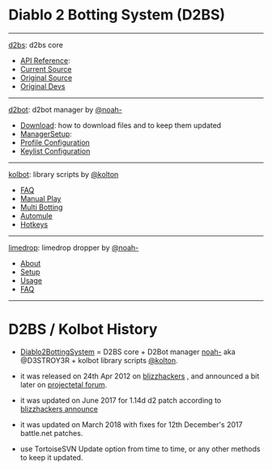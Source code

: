 # Diablo 2 Botting System (D2BS)

---

[d2bs](d2bs/#d2bs): d2bs core
* [API Reference](https://github.com/noah-/d2bs/blob/master/README.md):
* [Current Source](https://github.com/noah-/d2bs)
* [Original Source](https://app.assembla.com/spaces/d2bs/subversion/source)
* [Original Devs](https://app.assembla.com/spaces/d2bs/team)

---

[d2bot](d2bot/#d2bot): d2bot manager by [@noah-](https://github.com/noah-)

* [Download](d2bot/Download.md): how to download files and to keep them updated
* [ManagerSetup](d2bot/ManagerSetup.md/#manager-setup):
* [Profile Configuration](d2bot/ProfileConfiguration.md/#profile-configuration)
* [Keylist Configuration](d2bot/Keylist.md/#keylist)

---

[kolbot](kolbot/#kolbot): library scripts by [@kolton](https://github.com/kolton)

* [FAQ](kolbot/FAQ.md/#faq)
* [Manual Play](kolbot/ManualPlay.md/#manual-playing)
* [Multi Botting](kolbot/MultiBotting.md/#multi-botting)
* [Automule](kolbot/Automule.md/#automule)
* [Hotkeys](kolbot/Hotkeys.md/#hotkeys)

---

[limedrop](limedrop/#limedrop-guide): limedrop dropper by [@noah-](https://github.com/noah-)

* [About](limedrop/#about-limedrop)
* [Setup](limedrop/#setup-limedrop)
* [Usage](limedrop/#using-limedrop)
* [FAQ](limedrop/#frequently-asked-questions)

---

# D2BS / Kolbot History

* [Diablo2BottingSystem](https://web.archive.org/web/20170813084150/http://www.blizzhackers.cc/viewforum.php?f=228&sid=923d6d1f4fb72bbe94aa7cb14600e0c1) = D2BS core + D2Bot manager [noah-](https://github.com/noah-) aka @D3STROY3R + kolbot library scripts [@kolton](https://github.com/kolton).

* it was released on 24th Apr 2012 on [blizzhackers](https://web.archive.org/web/20171030004307/http://www.blizzhackers.cc/viewtopic.php?f=206&t=489091&sid=076b6f411e98d938f4568c448d3f5845) , and announced a bit later on [projectetal forum](https://web.archive.org/web/20170215101441/http://www.projectetal.com:80/forums/threads/kolbot-and-d2bot.8698/).

* it was updated on June 2017 for 1.14d d2 patch according to [blizzhackers announce](https://web.archive.org/web/20171115131230/http://www.blizzhackers.cc/viewtopic.php?f=204&t=545178&sid=ffa80262b1692f21eaea19109146c071&start=0)

* it was updated on March 2018 with fixes for 12th December's 2017 battle.net patches.

* use TortoiseSVN Update option from time to time, or any other methods to keep it updated.
